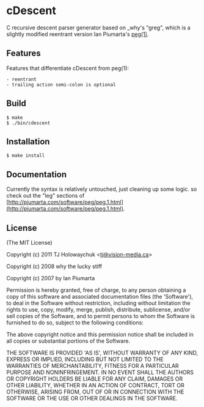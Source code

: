 
# cDescent

  C recursive descent parser generator based on _why's "greg", which is a slightly modified reentrant version Ian Piumarta's [peg(1)](http://piumarta.com/software/peg/).

## Features

  Features that differentiate cDescent from peg(1):
  
    - reentrant
    - trailing action semi-colon is optional

## Build

    $ make
    $ ./bin/cdescent

## Installation

    $ make install

## Documentation

  Currently the syntax is relatively untouched, just cleaning up some logic. so check out the "leg" sections of [http://piumarta.com/software/peg/peg.1.html](http://piumarta.com/software/peg/peg.1.html).

## License 

(The MIT License)

Copyright (c) 2011 TJ Holowaychuk &lt;tj@vision-media.ca&gt;

Copyright (c) 2008 why the lucky stiff

Copyright (c) 2007 by Ian Piumarta

Permission is hereby granted, free of charge, to any person obtaining
a copy of this software and associated documentation files (the
'Software'), to deal in the Software without restriction, including
without limitation the rights to use, copy, modify, merge, publish,
distribute, sublicense, and/or sell copies of the Software, and to
permit persons to whom the Software is furnished to do so, subject to
the following conditions:

The above copyright notice and this permission notice shall be
included in all copies or substantial portions of the Software.

THE SOFTWARE IS PROVIDED 'AS IS', WITHOUT WARRANTY OF ANY KIND,
EXPRESS OR IMPLIED, INCLUDING BUT NOT LIMITED TO THE WARRANTIES OF
MERCHANTABILITY, FITNESS FOR A PARTICULAR PURPOSE AND NONINFRINGEMENT.
IN NO EVENT SHALL THE AUTHORS OR COPYRIGHT HOLDERS BE LIABLE FOR ANY
CLAIM, DAMAGES OR OTHER LIABILITY, WHETHER IN AN ACTION OF CONTRACT,
TORT OR OTHERWISE, ARISING FROM, OUT OF OR IN CONNECTION WITH THE
SOFTWARE OR THE USE OR OTHER DEALINGS IN THE SOFTWARE.
